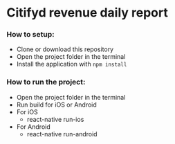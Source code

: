 # Citifyd revenue daily report

### How to setup:
- Clone or download this repository
- Open the project folder in the terminal
- Install the application with `npm install`

### How to run the project:
- Open the project folder in the terminal
- Run build for iOS or Android
- For iOS
	- react-native run-ios
- For Android
	- react-native run-android

